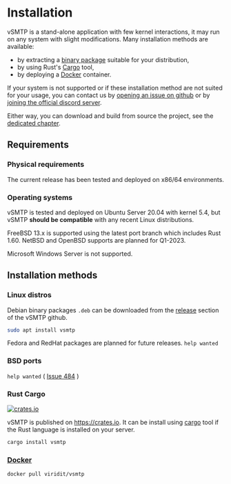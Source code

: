 # Installation

vSMTP is a stand-alone application with few kernel interactions, it may run on any system with slight modifications. Many installation methods are available:

* by extracting a [binary package](#installation-methods) suitable for your distribution,
* by using Rust's [Cargo](#rust-cargo) tool,
* by deploying a [Docker](#docker) container.

If your system is not supported or if these installation method are not suited for your usage, you can contact us by [opening an issue on github](https://github.com/viridIT/vSMTP/issues/new/choose) or by [joining the official discord server](https://discord.gg/N8JGBRBshf).

Either way, you can download and build from source the project, see the [dedicated chapter](./source.md).

## Requirements

### Physical requirements

The current release has been tested and deployed on x86/64 environments.

### Operating systems

vSMTP is tested and deployed on Ubuntu Server 20.04 with kernel 5.4, but vSMTP **should be compatible** with any recent Linux distributions.

FreeBSD 13.x is supported using the latest port branch which includes Rust 1.60. NetBSD and OpenBSD supports are planned for Q1-2023.

Microsoft Windows Server is not supported.

## Installation methods

### Linux distros

Debian binary packages `.deb` can be downloaded from the [release] section of the vSMTP github.

[release]: https://github.com/viridIT/vSMTP/releases/latest

```sh
sudo apt install vsmtp
```

Fedora and RedHat packages are planned for future releases. `help wanted`

### BSD ports

`help wanted` ( [Issue 484](https://github.com/viridIT/vSMTP/issues/484) )

### Rust Cargo

<a href="https://crates.io/crates/vsmtp">
  <img src="https://img.shields.io/crates/v/vsmtp.svg"
    alt="crates.io" />
</a>

vSMTP is published on <https://crates.io>. It can be install using [cargo] tool if the Rust language is installed on your server.

```sh
cargo install vsmtp
```

[cargo]: https://doc.rust-lang.org/cargo

### [Docker](https://hub.docker.com/repository/docker/viridit/vsmtp)

```sh
docker pull viridit/vsmtp
```
